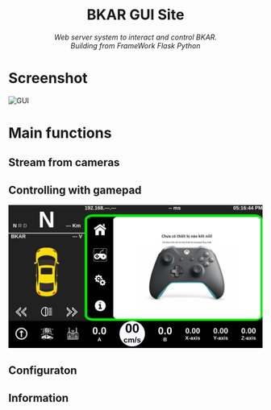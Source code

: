 <h1 align="center"><b>BKAR GUI Site</b></h1>
<p align="center"><i>Web server system to interact and control BKAR.<br>Building from FrameWork Flask Python</i></p>

# **Screenshot**
![GUI](https://github.com/BKAR-Jetson-Self-driving-vehicle/BKAR-GUI-Control/blob/main/static/images/home.gif)

# **Main functions**
## Stream from cameras

## Controlling with gamepad
![GUI](https://github.com/BKAR-Jetson-Self-driving-vehicle/BKAR-GUI-Control/blob/main/static/images/gampad-page.png)

## Configuraton

## Information